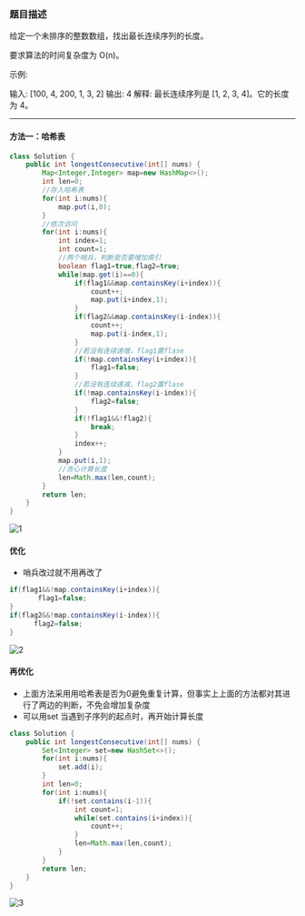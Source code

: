 ### 题目描述

给定一个未排序的整数数组，找出最长连续序列的长度。

要求算法的时间复杂度为 O(n)。

示例:

输入: [100, 4, 200, 1, 3, 2]
输出: 4
解释: 最长连续序列是 [1, 2, 3, 4]。它的长度为 4。

***
#### 方法一：哈希表
```java
class Solution {
    public int longestConsecutive(int[] nums) {
        Map<Integer,Integer> map=new HashMap<>();
        int len=0;
        //存入哈希表
        for(int i:nums){
            map.put(i,0);
        }
        //依次访问
        for(int i:nums){
            int index=1;
            int count=1;
            //两个哨兵，判断是否要增加索引
            boolean flag1=true,flag2=true;
            while(map.get(i)==0){
                if(flag1&&map.containsKey(i+index)){
                    count++;
                    map.put(i+index,1);
                }
                if(flag2&&map.containsKey(i-index)){
                    count++;
                    map.put(i-index,1);
                }
                //若没有连续递增，flag1置flase
                if(!map.containsKey(i+index)){
                    flag1=false;
                }
                //若没有连续递减，flag2置flase
                if(!map.containsKey(i-index)){
                    flag2=false;
                }
                if(!flag1&&!flag2){
                    break;
                }
                index++;
            }
            map.put(i,1);
            //贪心计算长度
            len=Math.max(len,count);
        }
        return len;
    }
}
```
![1](D:\leetcode\图片\128.最长连续序列\1.png)
#### 优化
* 哨兵改过就不用再改了
```java
if(flag1&&!map.containsKey(i+index)){
       flag1=false;
}
if(flag2&&!map.containsKey(i-index)){
      flag2=false;
}
```
![2](D:\leetcode\图片\128.最长连续序列\2.png)
#### 再优化
* 上面方法采用用哈希表是否为0避免重复计算，但事实上上面的方法都对其进行了两边的判断，不免会增加复杂度
* 可以用set  当遇到子序列的起点时，再开始计算长度
```java
class Solution {
    public int longestConsecutive(int[] nums) {
        Set<Integer> set=new HashSet<>();
        for(int i:nums){
            set.add(i);
        }
        int len=0;
        for(int i:nums){
            if(!set.contains(i-1)){
                int count=1;
                while(set.contains(i+index)){
                    count++;
                }
                len=Math.max(len,count);
            }
        }
        return len;
    }
}
```
![3](D:\leetcode\图片\128.最长连续序列\3.png)